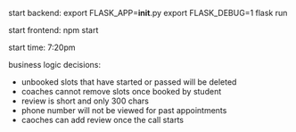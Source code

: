 start backend: 
    export FLASK_APP=__init__.py
    export FLASK_DEBUG=1
    flask run

start frontend:
    npm start

start time: 7:20pm

business logic decisions:
- unbooked slots that have started or passed will be deleted
- coaches cannot remove slots once booked by student
- review is short and only 300 chars
- phone number will not be viewed for past appointments
- caoches can add review once the call starts
